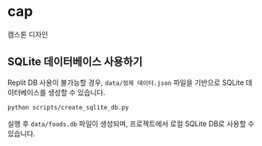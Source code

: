 # cap
캠스톤 디자인

## SQLite 데이터베이스 사용하기

Replit DB 사용이 불가능할 경우, `data/정제 데이터.json` 파일을 기반으로 SQLite 데이터베이스를 생성할 수 있습니다.

```bash
python scripts/create_sqlite_db.py
```

실행 후 `data/foods.db` 파일이 생성되며, 프로젝트에서 로컬 SQLite DB로 사용할 수 있습니다.
